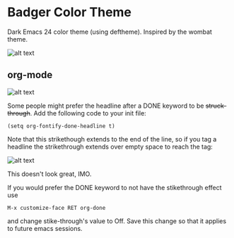 
# Badger Color Theme

Dark Emacs 24 color theme (using deftheme). Inspired by the wombat theme.

![alt text](https://raw.github.com/ccann/badger-theme/master/img/python-preview.png "python-preview")

## org-mode

![alt text](https://raw.github.com/ccann/badger-theme/master/img/org-preview.png "org-preview")

Some people might prefer the headline after a DONE keyword to be ~~struck-through~~. Add the following code to your init file:

    (setq org-fontify-done-headline t)

Note that this strikethough extends to the end of the line, so if you tag a headline the strikethrough extends over empty space to reach the tag:

![alt text](https://raw.github.com/ccann/badger-theme/master/img/strikethrough.png "ugly strikethrough")

This doesn't look great, IMO.

If you would prefer the DONE keyword to not have the stikethrough effect use 

    M-x customize-face RET org-done

and change stike-through's value to Off. Save this change so that it applies to future emacs sessions.

